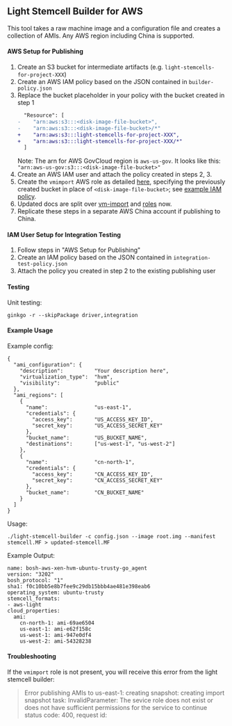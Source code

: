 ## Light Stemcell Builder for AWS

This tool takes a raw machine image and a configuration file and creates a collection of AMIs.
Any AWS region including China is supported.

#### AWS Setup for Publishing

1. Create an S3 bucket for intermediate artifacts (e.g. `light-stemcells-for-project-XXX`)
1. Create an AWS IAM policy based on the JSON contained in `builder-policy.json`
1. Replace the bucket placeholder in your policy with the bucket created in step 1
    ```diff
      "Resource": [
    -    "arn:aws:s3:::<disk-image-file-bucket>",
    -    "arn:aws:s3:::<disk-image-file-bucket>/*"
    +    "arn:aws:s3:::light-stemcells-for-project-XXX",
    +    "arn:aws:s3:::light-stemcells-for-project-XXX/*"
      ]
    ```
    Note: The arn for AWS GovCloud region is `aws-us-gov`. It looks like this: `"arn:aws-us-gov:s3:::<disk-image-file-bucket>"`
1. Create an AWS IAM user and attach the policy created in steps 2, 3.
1. Create the `vmimport` AWS role as detailed [here](https://web.archive.org/web/20181210011548/https://docs.aws.amazon.com/vm-import/latest/userguide/vmimport-image-import.html#import-image-prereqs), specifying the previously created bucket in place of `<disk-image-file-bucket>`; see [example IAM policy](iam-policy.json).
  1. Updated docs are split over [vm-import](https://docs.aws.amazon.com/vm-import/latest/userguide/vmimport-image-import.html) and [roles](https://docs.aws.amazon.com/vm-import/latest/userguide/vmie_prereqs.html#vmimport-role) now.
1. Replicate these steps in a separate AWS China account if publishing to China.

#### IAM User Setup for Integration Testing

1. Follow steps in "AWS Setup for Publishing"
1. Create an IAM policy based on the JSON contained in `integration-test-policy.json`
1. Attach the policy you created in step 2 to the existing publishing user

#### Testing

Unit testing:
```
ginkgo -r --skipPackage driver,integration
```

#### Example Usage

Example config:
```
{
  "ami_configuration": {
    "description":          "Your description here",
    "virtualization_type":  "hvm",
    "visibility":           "public"
  },
  "ami_regions": [
    {
      "name":               "us-east-1",
      "credentials": {
        "access_key":       "US_ACCESS_KEY_ID",
        "secret_key":       "US_ACCESS_SECRET_KEY"
      },
      "bucket_name":        "US_BUCKET_NAME",
      "destinations":       ["us-west-1", "us-west-2"]
    },
    {
      "name":               "cn-north-1",
      "credentials": {
        "access_key":       "CN_ACCESS_KEY_ID",
        "secret_key":       "CN_ACCESS_SECRET_KEY"
      },
      "bucket_name":        "CN_BUCKET_NAME"
    }
  ]
}
```

Usage:
```
./light-stemcell-builder -c config.json --image root.img --manifest stemcell.MF > updated-stemcell.MF
```

Example Output:
```
name: bosh-aws-xen-hvm-ubuntu-trusty-go_agent
version: "3202"
bosh_protocol: "1"
sha1: f0c10bb5e8b7fee9c29db15bbb4ae481e398eab6
operating_system: ubuntu-trusty
stemcell_formats:
- aws-light
cloud_properties:
  ami:
    cn-north-1: ami-69ae6504
    us-east-1: ami-e62f158c
    us-west-1: ami-947e0df4
    us-west-2: ami-54328238
```

#### Troubleshooting

If the `vmimport` role is not present, you will receive this error from the light stemcell builder:

> Error publishing AMIs to us-east-1: creating snapshot: creating import snapshot task: InvalidParameter: The sevice role <vmimport> does not exist or does not have sufficient permissions for the service to continue
	status code: 400, request id:
